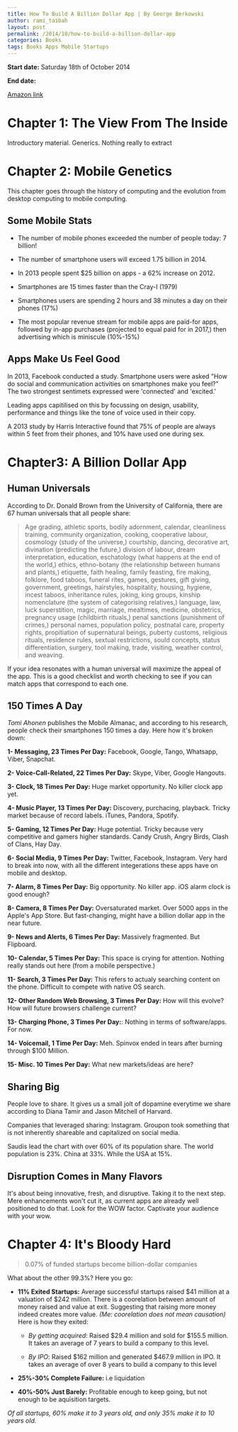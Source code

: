 ```yaml
---
title: How To Build A Billion Dollar App | By George Berkowski 
author: rami_taibah 
layout: post
permalink: /2014/10/how-to-build-a-billion-dollar-app
categories: Books 
tags: Books Apps Mobile Startups
---
```


**Start date:** Saturday 18th of October 2014

**End date:**

[Amazon link](http://www.amazon.com/How-Build-Billion-Dollar-entrepreneurs/dp/0349401373/ref=sr_1_1?ie=UTF8&qid=1413798414&sr=8-1&keywords=how+to+build+billion+dollar+app)

Chapter 1: The View From The Inside
===================================

Introductory material. Generics. Nothing really to extract

Chapter 2: Mobile Genetics
==========================

This chapter goes through the history of computing and the evolution from desktop computing to mobile computing.

Some Mobile Stats
-----------------

- The number of mobile phones exceeded the number of people today: 7 billion!

- The number of smartphone users will exceed 1.75 billion in 2014.

- In 2013 people spent $25 billion on apps - a 62% increase on 2012.

- Smartphones are 15 times faster than the Cray-I (1979)

- Smartphones users are spending 2 hours and 38 minutes a day on their phones (17%)

- The most popular revenue stream for mobile apps are paid-for apps, followed by in-app purchases (projected to equal paid for in 2017,) then advertising which is miniscule (10%-15%)

Apps Make Us Feel Good
----------------------

In 2013, Facebook conducted a study. Smartphone users were asked "How do social and communication activities on smartphones make you feel?" The two strongest sentimets expressed were 'connected' and 'excited.'

Leading apps capitilised on this by focussing on design, usability, performance and things like the tone of voice used in their copy.

A 2013 study by Harris Interactive found that 75% of people are always within 5 feet from their phones, and 10% have used one during sex.

Chapter3: A Billion Dollar App
==============================

Human Universals
----------------

According to Dr. Donald Brown from the University of California, there are 67 human universals that all people share:

> Age grading, athletic sports, bodily adornment, calendar, cleanliness training, community organization, cooking, cooperative labour, cosmology (study of the universe,) courtship, dancing, decorative art, divination (predicting the future,) division of labour, dream interpretation, education, eschatology (what happens at the end of the world,) ethics, ethno-botany (the relationship between humans and plants,) etiquette, faith healing, family feasting, fire making, folklore, food taboos, funeral rites, games, gestures, gift giving, government, greetings, hairstyles, hospitality, housing, hygiene, incest taboos, inheritance rules, joking, king groups, kinship nomenclature (the system of categorising relatives,) language, law, luck superstition, magic, marriage, mealtimes, medicine, obstetrics, pregnancy usage (childbirth rituals,) penal sanctions (punishment of crimes,) personal names, population policy, postnatal care, property rights, propitiation of supernatural beings, puberty customs, religious rituals, residence rules, sextual restrictions, sould concepts, status differentiation, surgery, tool making, trade, visiting, weather control, and weaving.

If your idea resonates with a human universal will maximize the appeal of the app. This is a good checklist and worth checking to see if you can match apps that correspond to each one.

150 Times A Day
---------------

*Tomi Ahonen* publishes the Mobile Almanac, and according to his research, people check their smartphones 150 times a day. Here how it's broken down:

**1- Messaging, 23 Times Per Day:** Facebook, Google, Tango, Whatsapp, Viber, Snapchat.

**2- Voice-Call-Related, 22 Times Per Day:** Skype, Viber, Google Hangouts.

**3- Clock, 18 Times Per Day:** Huge market opportunity. No killer clock app yet.

**4- Music Player, 13 Times Per Day:** Discovery, purchacing, playback. Tricky market because of record labels. iTunes, Pandora, Spotify.

**5- Gaming, 12 Times Per Day:** Huge potential. Tricky because very competitive and gamers higher standards. Candy Crush, Angry Birds, Clash of Clans, Hay Day.

**6- Social Media, 9 Times Per Day:** Twitter, Facebook, Instagram. Very hard to break into now, with all the different integerations these apps have on mobile and desktop.

**7- Alarm, 8 Times Per Day:** Big opportunity. No killer app. iOS alarm clock is good enough?

**8- Camera, 8 Times Per Day:** Oversaturated market. Over 5000 apps in the Apple's App Store. But fast-changing, might have a billion dollar app in the near future.

**9- News and Alerts, 6 Times Per Day:** Massively fragmented. But Flipboard.

**10- Calendar, 5 Times Per Day:** This space is crying for attention. Nothing really stands out here (from a mobile perspective.)

**11- Search, 3 Times Per Day:** This refers to actualy searching content on the phone. Difficult to compete with native OS search.

**12- Other Random Web Browsing, 3 Times Per Day:** How will this evolve? How will future browsers challenge current?

**13- Charging Phone, 3 Times Per Day:**: Nothing in terms of software/apps. For now.

**14- Voicemail, 1 Time Per Day:** Meh. Spinvox ended in tears after burning through $100 Million.

**15- Misc. 10 Times Per Day:** What new markets/ideas are here?

Sharing Big
-----------

People love to share. It gives us a small jolt of dopamine everytime we share according to Diana Tamir and Jason Mitchell of Harvard.

Companies that leveraged sharing: Instagram. Groupon took something that is not inherently shareable and capitalized on social media.

Saudis lead the chart with over 60% of its population share. The world population is 23%. China at 33%. While the USA at 15%.

Disruption Comes in Many Flavors
--------------------------------

It's about being innovative, fresh, and disruptive. Taking it to the next step. Mere enhancements won't cut it, as current apps are already well positioned to do that. Look for the WOW factor. Captivate your audience with your wow.

Chapter 4: It's Bloody Hard
============================

> 0.07% of funded startups become billion-dollar companies

What about the other 99.3%? Here you go:

- **11% Exited Startups:** Average successful startups raised $41 million at a valuation of $242 million. There is a coorelation between amount of money raised and value at exit. Suggesting that raising more money indeed creates more value. *(Me: coorelation does not mean causation)* Here is how they exited:

     - *By getting acquired*: Raised $29.4 million and sold for $155.5 million. It takes an average of 7 years to build a company to this level.

     - *By IPO*: Raised $162 million and generated $467.9 million in IPO. It takes an average of over 8 years to build a company to this level

- **25%-30% Complete Failure:** i.e liquidation

- **40%-50% Just Barely:** Profitable enough to keep going, but not enough to be aquisition targets.

*Of all startups, 60% make it to 3 years old, and only 35% make it to 10 years old.*
